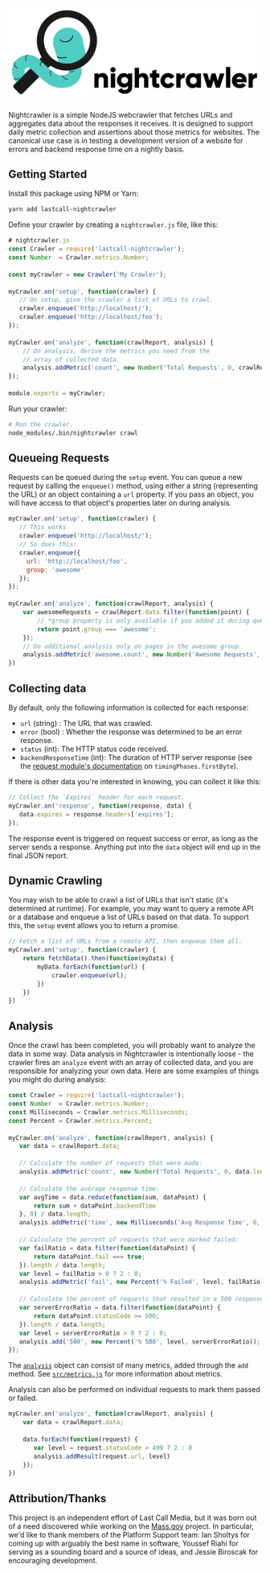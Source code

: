 ![Nightcrawler](docs/logo.png)
============

Nightcrawler is a simple NodeJS webcrawler that fetches URLs and aggregates data about the responses it receives.  It is designed to support daily metric collection and assertions about those metrics for websites.  The canonical use case is in testing a development version of a website for errors and backend response time on a nightly basis.

Getting Started
---------------
Install this package using NPM or Yarn:
```bash
yarn add lastcall-nightcrawler
```
Define your crawler by creating a `nightcrawler.js` file, like this:
```js
# nightcrawler.js
const Crawler = require('lastcall-nightcrawler');
const Number  = Crawler.metrics.Number;

const myCrawler = new Crawler('My Crawler');

myCrawler.on('setup', function(crawler) {
   // On setup, give the crawler a list of URLs to crawl.
   crawler.enqueue('http://localhost/'); 
   crawler.enqueue('http://localhost/foo'); 
});

myCrawler.on('analyze', function(crawlReport, analysis) {
    // On analysis, derive the metrics you need from the
    // array of collected data.
    analysis.addMetric('count', new Number('Total Requests', 0, crawlReport.data.length));
});

module.exports = myCrawler;
```
Run your crawler:
```bash
# Run the crawler.
node_modules/.bin/nightcrawler crawl
```

Queueing Requests
-----------------
Requests can be queued during the `setup` event.  You can queue a new request by calling the `enqueue()` method, using either a string (representing the URL) or an object containing a `url` property.  If you pass an object, you will have access to that object's properties later on during analysis.

```js
myCrawler.on('setup', function(crawler) {
   // This works
   crawler.enqueue('http://localhost/'); 
   // So does this:
   crawler.enqueue({
     url: 'http://localhost/foo',
     group: 'awesome'
   }); 
});

myCrawler.on('analyze', function(crawlReport, analysis) {
    var awesomeRequests = crawlReport.data.filter(function(point) {
        // *group property is only available if you added it during queuing.
        return point.group === 'awesome';
    });
    // Do additional analysis only on pages in the awesome group.
    analysis.addMetric('awesome.count', new Number('Awesome Requests', 0, awesomeRequests.length));
})
```

Collecting data
---------------
By default, only the following information is collected for each response:
* `url` (string) : The URL that was crawled.
* `error` (bool) : Whether the response was determined to be an error response.
* `status` (int): The HTTP status code received.
* `backendResponseTime` (int): The duration of HTTP server response (see the [request module's documentation](https://github.com/request/request) on `timingPhases.firstByte`).

If there is other data you're interested in knowing, you can collect it like this:
```js
// Collect the `Expires` header for each request.
myCrawler.on('response', function(response, data) {
   data.expires = response.headers['expires']; 
});
```
The response event is triggered on request success or error, as long as the server sends a response.  Anything put into the `data` object will end up in the final JSON report.


Dynamic Crawling
----------------
You may wish to be able to crawl a list of URLs that isn't static (it's determined at runtime).  For example, you may want to query a remote API or a database and enqueue a list of URLs based on that data. To support this, the `setup` event allows you to return a promise.

```js
// Fetch a list of URLs from a remote API, then enqueue them all.
myCrawler.on('setup', function(crawler) {
    return fetchData().then(function(myData) {
        myData.forEach(function(url) {
            crawler.enqueue(url);
        })
    })
})
```

Analysis
--------
Once the crawl has been completed, you will probably want to analyze the data in some way.  Data analysis in Nightcrawler is intentionally loose - the crawler fires an `analyze` event with an array of collected data, and you are responsible for analyzing your own data.  Here are some examples of things you might do during analysis:
 
 ```js
const Crawler = require('lastcall-nightcrawler');
const Number  = Crawler.metrics.Number;
const Milliseconds = Crawler.metrics.Milliseconds;
const Percent = Crawler.metrics.Percent;

myCrawler.on('analyze', function(crawlReport, analysis) {
    var data = crawlReport.data;
    
    // Calculate the number of requests that were made:
    analysis.addMetric('count', new Number('Total Requests', 0, data.length));
    
    // Calculate the average response time:
    var avgTime = data.reduce(function(sum, dataPoint) {
        return sum + dataPoint.backendTime
    }, 0) / data.length;
    analysis.addMetric('time', new Milliseconds('Avg Response Time', 0, avgTime));
    
    // Calculate the percent of requests that were marked failed:
    var failRatio = data.filter(function(dataPoint) {
        return dataPoint.fail === true;
    }).length / data.length;
    var level = failRatio > 0 ? 2 : 0;
    analysis.addMetric('fail', new Percent('% Failed', level, failRatio));
    
    // Calculate the percent of requests that resulted in a 500 response.
    var serverErrorRatio = data.filter(function(dataPoint) {
        return dataPoint.statusCode >= 500;
    }).length / data.length;
    var level = serverErrorRatio > 0 ? 2 : 0;
    analysis.add('500', new Percent('% 500', level, serverErrorRatio));
});
```
The [`analysis`](./src/analysis.js) object can consist of many metrics, added through the `add` method. See [`src/metrics.js`](./src/metrics.js) for more information about metrics.

Analysis can also be performed on individual requests to mark them passed or failed.

```js
myCrawler.on('analyze', function(crawlReport, analysis) {
    var data = crawlReport.data;

    data.forEach(function(request) {
       var level = request.statusCode > 499 ? 2 : 0
       analysis.addResult(request.url, level)
    });
})
```

Attribution/Thanks
------------------
This project is an independent effort of Last Call Media, but it was born out of a need discovered while working on the [Mass.gov](https://www.mass.gov) project.  In particular, we'd like to thank members of the Platform Support team: Ian Sholtys for coming up with arguably the best name in software, Youssef Riahi for serving as a sounding board and a source of ideas, and Jessie Biroscak for encouraging development.
